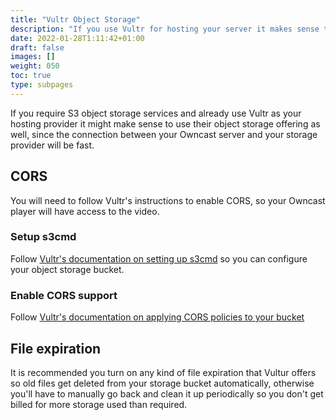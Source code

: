 ```yaml
---
title: "Vultr Object Storage"
description: "If you use Vultr for hosting your server it makes sense to use their storage offering."
date: 2022-01-28T1:11:42+01:00
draft: false
images: []
weight: 050
toc: true
type: subpages
---
```


If you require S3 object storage services and already use Vultr as your hosting provider it might make sense to use their object storage offering as well, since the connection between your Owncast server and your storage provider will be fast.

## CORS

You will need to follow Vultr's instructions to enable CORS, so your Owncast player will have access to the video.

### Setup s3cmd

Follow [Vultr's documentation on setting up s3cmd](https://www.vultr.com/docs/how-to-use-s3cmd-with-vultr-object-storage) so you can configure your object storage bucket.

### Enable CORS support

Follow [Vultr's documentation on applying CORS policies to your bucket](https://www.vultr.com/docs/how-to-apply-cors-policies-to-vultr-object-storage-buckets)

## File expiration

It is recommended you turn on any kind of file expiration that Vultur offers so old files get deleted from your storage bucket automatically, otherwise you'll have to manually go back and clean it up periodically so you don't get billed for more storage used than required.
